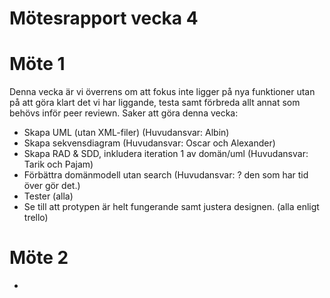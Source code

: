 # Mötesrapport vecka 4
# Möte 1
Denna vecka är vi överrens om att fokus inte ligger på nya funktioner utan på att göra klart det vi har liggande, testa samt förbreda allt annat som behövs inför peer reviewn. 
Saker att göra denna vecka:
* Skapa UML (utan XML-filer) (Huvudansvar: Albin)
* Skapa sekvensdiagram (Huvudansvar: Oscar och Alexander)
* Skapa RAD & SDD, inkludera iteration 1 av domän/uml (Huvudansvar: Tarik och Pajam)
* Förbättra domänmodell utan search (Huvudansvar: ? den som har tid över gör det.)
* Tester (alla)
* Se till att protypen är helt fungerande samt justera designen. (alla enligt trello)


# Möte 2
* 

